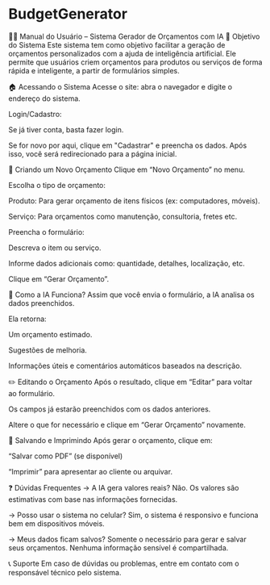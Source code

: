 # BudgetGenerator

🧑‍💻 Manual do Usuário – Sistema Gerador de Orçamentos com IA
📌 Objetivo do Sistema
Este sistema tem como objetivo facilitar a geração de orçamentos personalizados com a ajuda de inteligência artificial. Ele permite que usuários criem orçamentos para produtos ou serviços de forma rápida e inteligente, a partir de formulários simples.

🏠 Acessando o Sistema
Acesse o site: abra o navegador e digite o endereço do sistema.

Login/Cadastro:

Se já tiver conta, basta fazer login.

Se for novo por aqui, clique em "Cadastrar" e preencha os dados. Após isso, você será redirecionado para a página inicial.

🧾 Criando um Novo Orçamento
Clique em “Novo Orçamento” no menu.

Escolha o tipo de orçamento:

Produto: Para gerar orçamento de itens físicos (ex: computadores, móveis).

Serviço: Para orçamentos como manutenção, consultoria, fretes etc.

Preencha o formulário:

Descreva o item ou serviço.

Informe dados adicionais como: quantidade, detalhes, localização, etc.

Clique em “Gerar Orçamento”.

🤖 Como a IA Funciona?
Assim que você envia o formulário, a IA analisa os dados preenchidos.

Ela retorna:

Um orçamento estimado.

Sugestões de melhoria.

Informações úteis e comentários automáticos baseados na descrição.

✏️ Editando o Orçamento
Após o resultado, clique em “Editar” para voltar ao formulário.

Os campos já estarão preenchidos com os dados anteriores.

Altere o que for necessário e clique em “Gerar Orçamento” novamente.

💾 Salvando e Imprimindo
Após gerar o orçamento, clique em:

“Salvar como PDF” (se disponível)

“Imprimir” para apresentar ao cliente ou arquivar.

❓ Dúvidas Frequentes
→ A IA gera valores reais?
Não. Os valores são estimativas com base nas informações fornecidas.

→ Posso usar o sistema no celular?
Sim, o sistema é responsivo e funciona bem em dispositivos móveis.

→ Meus dados ficam salvos?
Somente o necessário para gerar e salvar seus orçamentos. Nenhuma informação sensível é compartilhada.

📞 Suporte
Em caso de dúvidas ou problemas, entre em contato com o responsável técnico pelo sistema.

